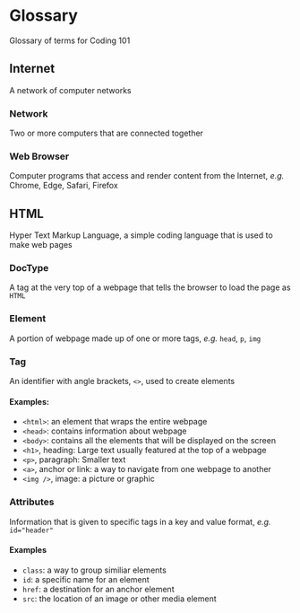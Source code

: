 # Glossary
Glossary of terms for Coding 101

## Internet
A network of computer networks

### Network
Two or more computers that are connected together

### Web Browser
Computer programs that access and render content from the Internet, *e.g.* Chrome, Edge, Safari, Firefox

## HTML
Hyper Text Markup Language, a simple coding language that is used to make web pages

### DocType
A tag at the very top of a webpage that tells the browser to load the page as `HTML`

### Element
A portion of webpage made up of one or more tags, *e.g.* `head`, `p`, `img`

### Tag
An identifier with angle brackets, `<>`, used to create elements

#### Examples:
- `<html>`: an element that wraps the entire webpage
- `<head>`: contains information about webpage
- `<body>`: contains all the elements that will be displayed on the screen
- `<h1>`, heading: Large text usually featured at the top of a webpage
- `<p>`, paragraph: Smaller text
- `<a>`, anchor or link: a way to navigate from one webpage to another
- `<img />`, image: a picture or graphic

### Attributes
Information that is given to specific tags in a key and value format, *e.g.* `id="header"`

#### Examples
- `class`: a way to group similiar elements
- `id`: a specific name for an element
- `href`: a destination for an anchor element
- `src`: the location of an image or other media element
